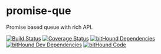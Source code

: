 # promise-que
Promise based queue with rich API.

[![Build Status](https://travis-ci.org/lividum/promise-que.svg?branch=master)](https://travis-ci.org/lividum/promise-que)
[![Coverage Status](https://coveralls.io/repos/github/lividum/promise-que/badge.svg?branch=master)](https://coveralls.io/github/lividum/promise-que?branch=master)
[![bitHound Dependencies](https://www.bithound.io/github/lividum/promise-que/badges/dependencies.svg)](https://www.bithound.io/github/lividum/promise-que/master/dependencies/npm)
[![bitHound Dev Dependencies](https://www.bithound.io/github/lividum/promise-que/badges/devDependencies.svg)](https://www.bithound.io/github/lividum/promise-que/master/dependencies/npm)
[![bitHound Code](https://www.bithound.io/github/lividum/promise-que/badges/code.svg)](https://www.bithound.io/github/lividum/promise-que)
